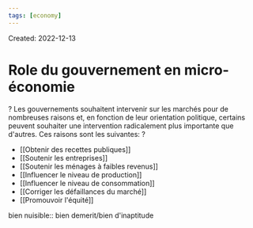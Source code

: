 ```yaml
---
tags: [economy]
---
```

Created: 2022-12-13

# Role du gouvernement en micro-économie
?
Les gouvernements souhaitent intervenir sur les marchés pour de nombreuses raisons et, en fonction de leur orientation politique, certains peuvent souhaiter une intervention radicalement plus importante que d'autres. Ces raisons sont les suivantes:
?
- [[Obtenir des recettes publiques]]
- [[Soutenir les entreprises]]
- [[Soutenir les ménages à faibles revenus]]
- [[Influencer le niveau de production]]
- [[Influencer le niveau de consommation]]
- [[Corriger les défaillances du marché]]
- [[Promouvoir l'équité]]
<!--SR:!2023-11-25,2,130-->

bien nuisible:: bien demerit/bien d'inaptitude
<!--SR:!2024-03-05,257,270-->

<!--SR:!2023-03-11,45,210-->
